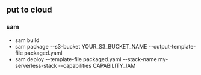 ## put to cloud
### sam
- sam build
- sam package --s3-bucket YOUR_S3_BUCKET_NAME --output-template-file packaged.yaml
- sam deploy --template-file packaged.yaml --stack-name my-serverless-stack --capabilities CAPABILITY_IAM